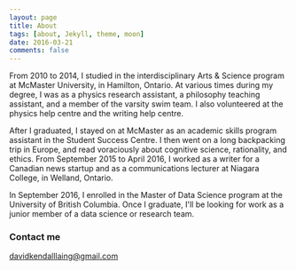 ```yaml
---
layout: page
title: About
tags: [about, Jekyll, theme, moon]
date: 2016-03-21
comments: false
---
```


From 2010 to 2014, I studied in the interdisciplinary Arts & Science program at McMaster University, in Hamilton, Ontario. At various times during my degree, I was as a physics research assistant, a philosophy teaching assistant, and a member of the varsity swim team. I also volunteered at the physics help centre and the writing help centre.

After I graduated, I stayed on at McMaster as an academic skills program assistant in the Student Success Centre. I then went on a long backpacking trip in Europe, and read voraciously about cognitive science, rationality, and ethics. From September 2015 to April 2016, I worked as a writer for a Canadian news startup and as a communications lecturer at Niagara College, in Welland, Ontario.

In September 2016, I enrolled in the Master of Data Science program at the University of British Columbia. Once I graduate, I'll be looking for work as a junior member of a data science or research team.

### Contact me

[davidkendalllaing@gmail.com](mailto:davidkendalllaing@gmail.com)
